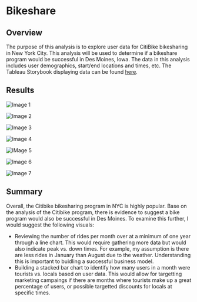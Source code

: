 # Bikeshare

## Overview 
The purpose of this analysis is to explore user data for CitiBike bikesharing in New York City. This analysis will be used to determine if a bikeshare program would be successful in Des Moines, Iowa. The data in this analysis includes user demographics, start/end locations and times, etc. The Tableau Storybook displaying data can be found [here](https://public.tableau.com/app/profile/paula.thompson/viz/NYCCitibikeChallenge_16429121587360/NYCCitibikes?publish=yes).


## Results

![Image 1](https://user-images.githubusercontent.com/91712554/150665857-e86acd18-2829-4d3f-a383-4ab48c71952d.png)

![Image 2](https://user-images.githubusercontent.com/91712554/150665861-0b3f57a2-8f1b-4334-a4f0-e20db213f4da.png)

![Image 3](https://user-images.githubusercontent.com/91712554/150665864-5eb308dd-8cbd-4de9-bd42-86a2527735f2.png)

![Image 4](https://user-images.githubusercontent.com/91712554/150665873-01ab40b1-cea8-43dd-8467-6910ddbaf7fb.png)

![IMage 5](https://user-images.githubusercontent.com/91712554/150665874-7fb35675-cdbe-4f5e-af8c-aabe2b7572a2.png)

![Image 6](https://user-images.githubusercontent.com/91712554/150665875-e9464a9f-353b-46b1-a9fb-3c5f771279cb.png)

![Image 7](https://user-images.githubusercontent.com/91712554/150665877-05aec9b0-f22a-4d91-8f3e-c24ea1eaa4af.png)

## Summary 
Overall, the Citibike bikesharing program in NYC is highly popular. Base on the analysis of the Citibike program, there is evidence to suggest a bike program would also be successful in Des Moines. To examine this further, I would suggest the following visuals: 
* Reviewing the number of rides per month over at a minimum of one year through a line chart. This would require gathering more data but would also indicate peak vs. down times. For example, my assumption is there are less rides in January than August due to the weather. Understanding this is important to buidling a successful business model. 
* Building a stacked bar chart to identify how many users in a month were tourists vs. locals based on user data. This would allow for targetting marketing campaings if there are months where tourists make up a great percentage of users, or possible targetted discounts for locals at specific times. 


